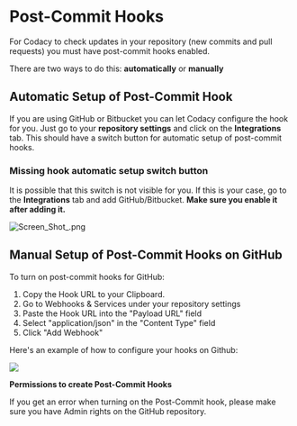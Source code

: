 # Post-Commit Hooks

For Codacy to check updates in your repository (new commits and pull requests) you must have post-commit hooks enabled.

There are two ways to do this: **automatically** or **manually**

## Automatic Setup of Post-Commit Hook

If you are using GitHub or Bitbucket you can let Codacy configure the hook for you. Just go to your **repository settings** and click on the **Integrations** tab. This should have a switch button for automatic setup of post-commit hooks.

### Missing hook automatic setup switch button

It is possible that this switch is not visible for you.
If this is your case, go to the **Integrations** tab and add GitHub/Bitbucket. **Make sure you enable it after adding it.**

![Screen\_Shot\_.png](https://support.codacy.com/hc/article_attachments/115005410673/Screen_Shot_.png)

## Manual Setup of Post-Commit Hooks on GitHub

To turn on post-commit hooks for GitHub:

1.  Copy the Hook URL to your Clipboard.
2.  Go to Webhooks &amp; Services under your repository settings
3.  Paste the Hook URL into the "Payload URL" field
4.  Select "application/json" in the "Content Type" field
5.  Click "Add Webhook"

Here's an example of how to configure your hooks on Github:

![](https://support.codacy.com/hc/en-us/article_attachments/115000853845/YmJy6PV8ge_2.gif)

**Permissions to create Post-Commit Hooks**

If you get an error when turning on the Post-Commit hook, please make sure you have Admin rights on the GitHub repository.
